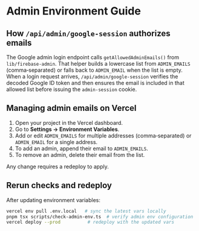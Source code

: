 # Admin Environment Guide

## How `/api/admin/google-session` authorizes emails

The Google admin login endpoint calls `getAllowedAdminEmails()` from `lib/firebase-admin`. That helper builds a lowercase list from `ADMIN_EMAILS` (comma‑separated) or falls back to `ADMIN_EMAIL` when the list is empty. When a login request arrives, `/api/admin/google-session` verifies the decoded Google ID token and then ensures the email is included in that allowed list before issuing the `admin-session` cookie.

## Managing admin emails on Vercel

1. Open your project in the Vercel dashboard.
2. Go to **Settings → Environment Variables**.
3. Add or edit `ADMIN_EMAILS` for multiple addresses (comma‑separated) or `ADMIN_EMAIL` for a single address.
4. To add an admin, append their email to `ADMIN_EMAILS`.
5. To remove an admin, delete their email from the list.

Any change requires a redeploy to apply.

## Rerun checks and redeploy

After updating environment variables:

```bash
vercel env pull .env.local   # sync the latest vars locally
pnpm tsx scripts/check-admin-env.ts  # verify admin env configuration
vercel deploy --prod          # redeploy with the updated vars
```